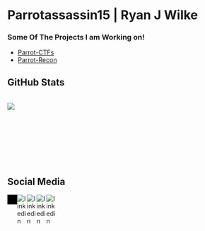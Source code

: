 # Parrotassassin15 | Ryan J Wilke 

### Some Of The Projects I am Working on! 

* [Parrot-CTFs](https://github.com/Parrot-CTFs)
* [Parrot-Recon](https://github.com/parrotassassin15/parrot-recon)

## GitHub Stats
<br />
<img align="left" src="https://github-readme-stats.vercel.app/api?username=parrotassassin15&show_icons=true&show_border=false" />

<br />
<br />
<br />
<br />
<br />
<br />
<br />

<br />

<h2> Social Media </h2>

[<img align="left" alt="linkedin" width="22px" src="icons/globe-solid.svg" style="filter: invert(100%);" />][Website]
[<img align="left" alt="linkedin" width="22px" src="https://cdn.jsdelivr.net/npm/simple-icons@v3/icons/linkedin.svg" />][Linkdin]
[<img align="left" alt="linkedin" width="22px" src="https://cdn.jsdelivr.net/npm/simple-icons@v3/icons/discord.svg" />][Discord]
[<img align="left" alt="linkedin" width="22px" src="https://cdn.jsdelivr.net/npm/simple-icons@v3/icons/instagram.svg" />][Instagram]
[<img align="left" alt="linkedin" width="22px" src="https://cdn.jsdelivr.net/npm/simple-icons@3.13.0/icons/tiktok.svg" />][Tiktok]


<br />
<br />

[Linkdin]: https://www.linkedin.com/in/ryan-wilke-8299b71b2
[Parrot-CTFs]: https://github.com/Parrot-CTFs
[Website]: https://parrot-ctfs.com
[Tiktok]: https://tiktok.com/@parrotassassin15
[Instagram]: https://instagram.com/parrotassassin15
[Discord]: https://discord.parrot-ctfs.com


